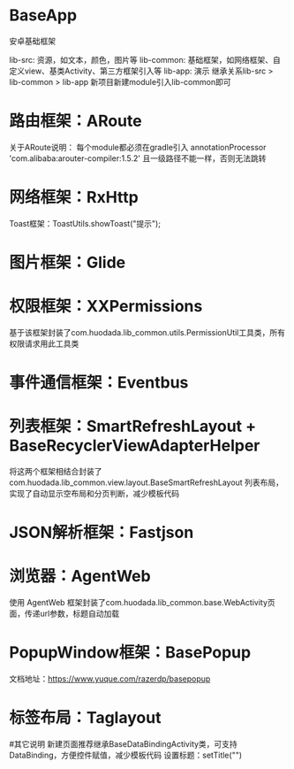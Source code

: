 # BaseApp
安卓基础框架

lib-src: 资源，如文本，颜色，图片等
lib-common: 基础框架，如网络框架、自定义view、基类Activity、第三方框架引入等
lib-app: 演示
继承关系lib-src > lib-common > lib-app
新项目新建module引入lib-common即可

# 路由框架：ARoute
关于ARoute说明：
每个module都必须在gradle引入 annotationProcessor 'com.alibaba:arouter-compiler:1.5.2'
且一级路径不能一样，否则无法跳转

# 网络框架：RxHttp
Toast框架：ToastUtils.showToast("提示");

# 图片框架：Glide

# 权限框架：XXPermissions
基于该框架封装了com.huodada.lib_common.utils.PermissionUtil工具类，所有权限请求用此工具类

# 事件通信框架：Eventbus

# 列表框架：SmartRefreshLayout + BaseRecyclerViewAdapterHelper
将这两个框架相结合封装了 com.huodada.lib_common.view.layout.BaseSmartRefreshLayout 列表布局，实现了自动显示空布局和分页判断，减少模板代码

# JSON解析框架：Fastjson

# 浏览器：AgentWeb
使用 AgentWeb 框架封装了com.huodada.lib_common.base.WebActivity页面，传递url参数，标题自动加载

# PopupWindow框架：BasePopup
文档地址：https://www.yuque.com/razerdp/basepopup

# 标签布局：Taglayout

#其它说明
新建页面推荐继承BaseDataBindingActivity类，可支持DataBinding，方便控件赋值，减少模板代码
设置标题：setTitle("")

